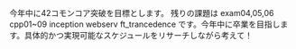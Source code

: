 今年中に42コモンコア突破を目標とします。
残りの課題は
exam04,05,06
cpp01~09
inception
webserv
ft_trancedence
です。今年中に卒業を目指します。具体的かつ実現可能なスケジュールをリサーチしながら考えて！